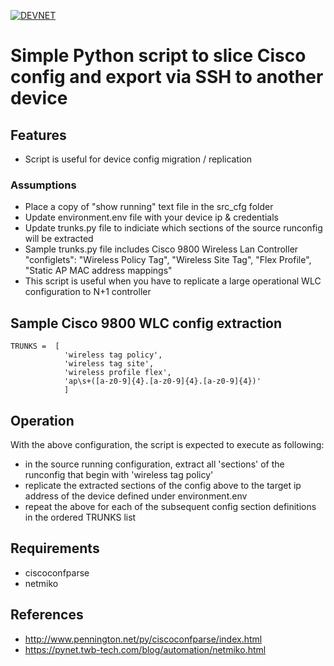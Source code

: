 [![DEVNET](https://upload.wikimedia.org/wikipedia/en/f/f8/CiscoDevNet2.png)](https://developer.cisco.com)

# Simple Python script to slice Cisco config and export via SSH to another device

## Features
- Script is useful for device config migration / replication

### Assumptions
- Place a copy of "show running" text file in the src_cfg folder
- Update environment.env file with your device ip & credentials
- Update trunks.py file to indiciate which sections of the source runconfig will be extracted
- Sample trunks.py file includes Cisco 9800 Wireless Lan Controller "configlets":
"Wireless Policy Tag", "Wireless Site Tag", "Flex Profile", "Static AP MAC address mappings"
- This script is useful when you have to replicate a large operational WLC configuration to N+1 controller

## Sample Cisco 9800 WLC config extraction
```
TRUNKS =  [
			'wireless tag policy',
			'wireless tag site',
			'wireless profile flex',
			'ap\s+([a-z0-9]{4}.[a-z0-9]{4}.[a-z0-9]{4})'
			]
```

## Operation
With the above configuration, the script is expected to execute as following:
- in the source running configuration, extract all 'sections' of the runconfig that begin with 'wireless tag policy'
- replicate the extracted sections of the config above to the target ip address of the device defined under environment.env
- repeat the above for each of the subsequent config section definitions in the ordered TRUNKS list

## Requirements
- ciscoconfparse
- netmiko


## References
- http://www.pennington.net/py/ciscoconfparse/index.html
- https://pynet.twb-tech.com/blog/automation/netmiko.html

